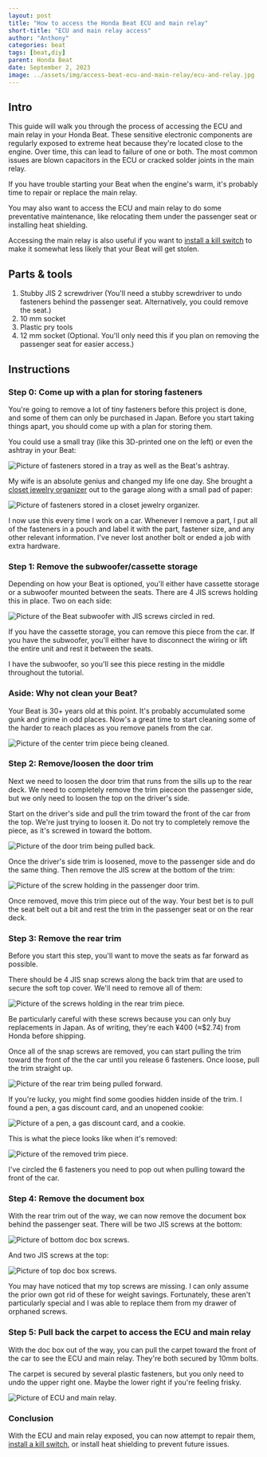 ```yaml
---
layout: post
title: "How to access the Honda Beat ECU and main relay"
short-title: "ECU and main relay access"
author: "Anthony"
categories: beat
tags: [beat,diy]
parent: Honda Beat
date: September 2, 2023
image: ../assets/img/access-beat-ecu-and-main-relay/ecu-and-relay.jpg
---
```

## Intro
This guide will walk you through the process of accessing the ECU and main relay in your Honda Beat. These sensitive electronic components are regularly exposed to extreme heat because they're located close to the engine. Over time, this can lead to failure of one or both. The most common issues are blown capacitors in the ECU or cracked solder joints in the main relay.

If you have trouble starting your Beat when the engine's warm, it's probably time to repair or replace the main relay.

You may also want to access the ECU and main relay to do some preventative maintenance, like relocating them under the passenger seat or installing heat shielding.

Accessing the main relay is also useful if you want to [install a kill switch](./beat-kill-switch-install) to make it somewhat less likely that your Beat will get stolen.

## Parts & tools
1. Stubby JIS 2 screwdriver (You'll need a stubby screwdriver to undo fasteners behind the passenger seat. Alternatively, you could remove the seat.)
2. 10 mm socket
3. Plastic pry tools
4. 12 mm socket (Optional. You'll only need this if you plan on removing the passenger seat for easier access.)

## Instructions

### Step 0: Come up with a plan for storing fasteners

You're going to remove a lot of tiny fasteners before this project is done, and some of them can only be purchased in Japan. Before you start taking things apart, you should come up with a plan for storing them.

You could use a small tray (like this 3D-printed one on the left) or even the ashtray in your Beat:

![Picture of fasteners stored in a tray as well as the Beat's ashtray.](../assets/img/access-beat-ecu-and-main-relay/hardware-storage.jpg)

My wife is an absolute genius and changed my life one day. She brought a [closet jewelry organizer](https://www.amazon.com/MISSLO-Dual-sided-Organizer-Necklace-Bracelet/dp/B08GX889W4/) out to the garage along with a small pad of paper:

![Picture of fasteners stored in a closet jewelry organizer.](../assets/img/access-beat-ecu-and-main-relay/jewelry-organizer.jpg)

I now use this every time I work on a car. Whenever I remove a part, I put all of the fasteners in a pouch and label it with the part, fastener size, and any other relevant information. I've never lost another bolt or ended a job with extra hardware.

### Step 1: Remove the subwoofer/cassette storage

Depending on how your Beat is optioned, you'll either have cassette storage or a subwoofer mounted between the seats. There are 4 JIS screws holding this in place. Two on each side:

![Picture of the Beat subwoofer with JIS screws circled in red.](../assets/img/access-beat-ecu-and-main-relay/center-console-screws.jpg)

If you have the cassette storage, you can remove this piece from the car. If you have the subwoofer, you'll either have to disconnect the wiring or lift the entire unit and rest it between the seats.

I have the subwoofer, so you'll see this piece resting in the middle throughout the tutorial.

### Aside: Why not clean your Beat?

Your Beat is 30+ years old at this point. It's probably accumulated some gunk and grime in odd places. Now's a great time to start cleaning some of the harder to reach places as you remove panels from the car.

![Picture of the center trim piece being cleaned.](../assets/img/access-beat-ecu-and-main-relay/clean-odd-surfaces.jpg)

### Step 2: Remove/loosen the door trim

Next we need to loosen the door trim that runs from the sills up to the rear deck. We need to completely remove the trim pieceon the passenger side, but we only need to loosen the top on the driver's side.

Start on the driver's side and pull the trim toward the front of the car from the top. We're just trying to loosen it. Do not try to completely remove the piece, as it's screwed in toward the bottom.

![Picture of the door trim being pulled back.](../assets/img/access-beat-ecu-and-main-relay/drivers-side-trim.jpg)


Once the driver's side trim is loosened, move to the passenger side and do the same thing. Then remove the JIS screw at the bottom of the trim:

![Picture of the screw holding in the passenger door trim.](../assets/img/access-beat-ecu-and-main-relay/passenger-side-trim-screw.jpg)


Once removed, move this trim piece out of the way. Your best bet is to pull the seat belt out a bit and rest the trim in the passenger seat or on the rear deck.

### Step 3: Remove the rear trim

Before you start this step, you'll want to move the seats as far forward as possible.

There should be 4 JIS snap screws along the back trim that are used to secure the soft top cover. We'll need to remove all of them:

![Picture of the screws holding in the rear trim piece.](../assets/img/access-beat-ecu-and-main-relay/back-trim-snaps.jpg)

Be particularly careful with these screws because you can only buy replacements in Japan. As of writing, they're each ¥400 (≈$2.74) from Honda before shipping.

Once all of the snap screws are removed, you can start pulling the trim toward the front of the the car until you release 6 fasteners. Once loose, pull the trim straight up.

![Picture of the rear trim being pulled forward.](../assets/img/access-beat-ecu-and-main-relay/back-trim-removal.jpg)

If you're lucky, you might find some goodies hidden inside of the trim. I found a pen, a gas discount card, and an unopened cookie:

![Picture of a pen, a gas discount card, and a cookie.](../assets/img/access-beat-ecu-and-main-relay/goodies.jpg)

This is what the piece looks like when it's removed:

![Picture of the removed trim piece.](../assets/img/access-beat-ecu-and-main-relay/back-trim-fasteners.jpg)

I've circled the 6 fasteners you need to pop out when pulling toward the front of the car.

### Step 4: Remove the document box

With the rear trim out of the way, we can now remove the document box behind the passenger seat. There will be two JIS screws at the bottom:

![Picture of bottom doc box screws.](../assets/img/access-beat-ecu-and-main-relay/document-box-bottom-screws.jpg)

And two JIS screws at the top:

![Picture of top doc box screws.](../assets/img/access-beat-ecu-and-main-relay/document-box-top-screws.jpg)


You may have noticed that my top screws are missing. I can only assume the prior own got rid of these for weight savings. Fortunately, these aren't particularly special and I was able to replace them from my drawer of orphaned screws.

### Step 5: Pull back the carpet to access the ECU and main relay

With the doc box out of the way, you can pull the carpet toward the front of the car to see the ECU and main relay. They're both secured by 10mm bolts.

The carpet is secured by several plastic fasteners, but you only need to undo the upper right one. Maybe the lower right if you're feeling frisky.

![Picture of ECU and main relay.](../assets/img/access-beat-ecu-and-main-relay/ecu-and-relay-revealed.jpg)

### Conclusion

With the ECU and main relay exposed, you can now attempt to repair them, [install a kill switch](./beat-kill-switch-install), or install heat shielding to prevent future issues.
